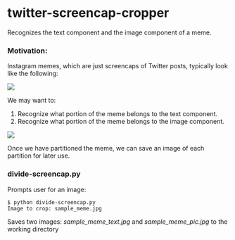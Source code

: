 # twitter-screencap-cropper

Recognizes the text component and the image component of a meme. 

### Motivation: 
Instagram memes, which are just screencaps of Twitter posts, typically look like the following:

![](../twitter-screencap-cropper/docs/sample_meme.jpg)

We may want to: 

1. Recognize what portion of the meme belongs to the text component.
2. Recognize what portion of the meme belongs to the image component.

![](../twitter-screencap-cropper/docs/sample_meme_contours.jpg)

Once we have partitioned the meme, we can save an image of each partition for later use.

### divide-screencap.py

Prompts user for an image:

~~~
$ python divide-screencap.py
Image to crop: sample_meme.jpg
~~~

Saves two images: *sample\_meme_text.jpg* and *sample\_meme_pic.jpg* to the working directory






